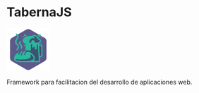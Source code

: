 # TabernaJS

![TavernJS Logo](./src/public/imgs/96x96.png)

Framework para facilitacion del desarrollo de aplicaciones web.
